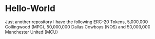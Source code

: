 # Hello-World
Just another repository
I have the following ERC-20 Tokens, 5,000,000 Collingwood (MPG), 50,000,000 Dallas Cowboys (NOS) and 50,000,000 Manchester United (MCU) 
